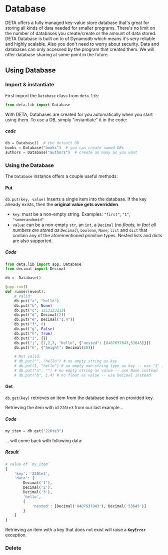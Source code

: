 # Database

DETA offers a fully managed key-value store database that's great for storing all kinds of data needed for smaller programs.
There's no limit on the number of databases you create/create or the amount of data stored.
DETA Database is built on to of Dynamodb which means it's very reliable and highly scalable. Also you don't need to worry about security. Data and databases can only accessed by the program that created them. We will offer database sharing at some point in the future.

## Using Database

### Import & instantiate

First import the `Database` class from `deta.lib`:

```python
from deta.lib import Database
```

With DETA, Databases are created for you automatically when you start using them.
To use a DB, simply "instantiate" it in the code:


##### code
```python
db = Database()  # the default DB
books = Database("books")  # you can create named DBs
authors = Database("authors")  # create as many as you want
```

### Using the Database

The `Database` instance offers a couple useful methods:
#### Put

`db.put(key, value)` Inserts a single item into the database. If the key already exists, then the **original value gets overridden**.

* `key`: must be a non-empty string. Examples: `"first"`, `"1"`, `"somerandomid"`
* `value`: can be a non-empty `str`, an `int`, a `Decimal` (*no floats, in fact all numbers are stored as `Decimal`*), `boolean`, `None`; `list` and `dict` that contain any of the aforementioned primitive types. Nested lists and dicts are also supported.


##### Code

```python
from deta.lib import app, Database
from decimal import Decimal

db =  Database()

@app.run()
def runner(event):
    # Valid:
    db.put("a", "hello")
    db.put("b", None)
    db.put("c", 1213123213)
    db.put("d", Decimal(2))
    db.put("e", Decimal("1.4"))
    db.put("f", 0)
    db.put("g", False)
    db.put("h", True)
    db.put("i", {})
    db.put("j", [1,2,3, "hello", {"nested": [8487637843,53645]}])
    db.put("k", {"height": Decimal(80)})

    # Not valid:
    # db.put("", "hello") # no empty string as key
    # db.put(1, "hello") # no empty non-string type as key -- use "1" instead
    # db.put("a", "") # no empty string as value -- use None instead
    # db.put("b", 1.4) # no float as value -- use Decimal instead
```

#### Get


`db.get(key)` retrieves an item from the database based on provided key.

Retrieving the item with id `220te3` from our last example...
##### Code
```python
my_item = db.get("220te3")
```

... will come back with following data:
##### Result
```python
# value of `my_item`
{
    'key': '220te3',
    'data': [
        Decimal('1'),
        Decimal('2'),
        Decimal('3'),
        'hello',
        {
            'nested': [Decimal('8487637843'), Decimal('53645')]
        }
    ]
}
```

Retrieving an item with a key that does not exist will raise a **`KeyError`** exception.

### Delete
